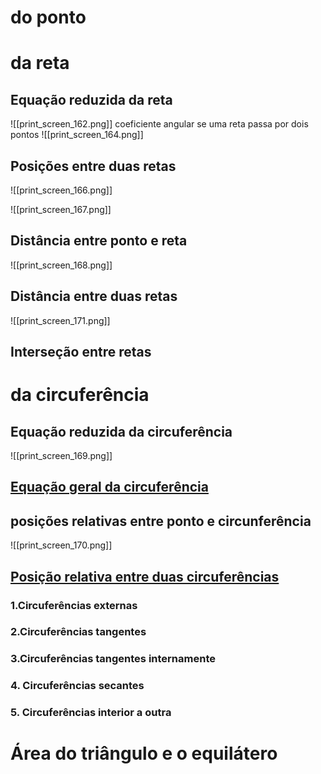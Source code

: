 # do ponto

# da reta
## Equação reduzida da reta

![[print_screen_162.png]]
coeficiente angular se uma reta passa por dois pontos
![[print_screen_164.png]]

## Posições entre duas retas

![[print_screen_166.png]]

![[print_screen_167.png]]

## Distância entre ponto e reta

![[print_screen_168.png]]


## Distância entre duas retas

![[print_screen_171.png]]
## Interseção entre retas
# da circuferência

## Equação reduzida da circuferência

![[print_screen_169.png]]
## [Equação geral da circuferência](https://www.youtube.com/watch?v=tu81HCPl4mU&t=145s)

## posições relativas entre ponto e circunferência

![[print_screen_170.png]]

## [Posição relativa entre duas circuferências](https://www.youtube.com/watch?v=9lK6KL9kQmk)

### 1.Circuferências externas
### 2.Circuferências tangentes
### 3.Circuferências tangentes internamente
### 4. Circuferências secantes
### 5. Circuferências interior a outra




# Área do triângulo  e o equilátero
